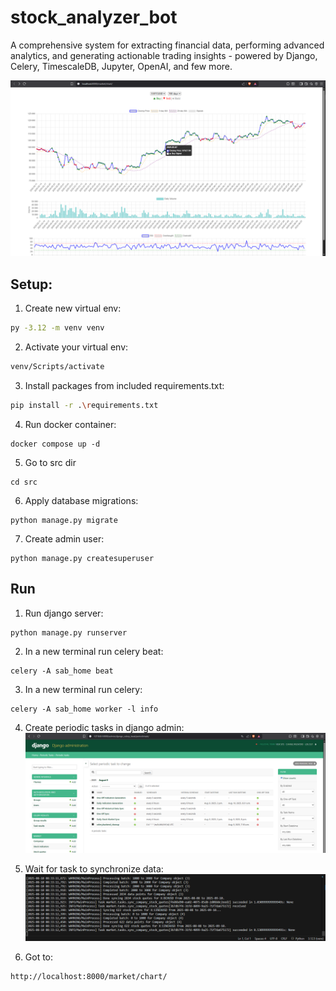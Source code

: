 # stock_analyzer_bot
A comprehensive system for extracting financial data, performing advanced analytics, and generating actionable trading insights - powered by Django, Celery, TimescaleDB, Jupyter, OpenAI, and few more.

![alt text](https://github.com/dawmro/stock_analyzer_bot/blob/main/image/chart_1.PNG)


## Setup:
1. Create new virtual env:
``` sh
py -3.12 -m venv venv
```
2. Activate your virtual env:
``` sh
venv/Scripts/activate
```
3. Install packages from included requirements.txt:
``` sh
pip install -r .\requirements.txt
```
4. Run docker container:
```
docker compose up -d
```
5. Go to src dir
```
cd src
```
6. Apply database migrations:
```
python manage.py migrate
```
7. Create admin user:
```
python manage.py createsuperuser
```

## Run
1. Run django server:
```
python manage.py runserver
```
2. In a new terminal run celery beat:
```
celery -A sab_home beat
```
3. In a new terminal run celery:
```
celery -A sab_home worker -l info
```
4. Create periodic tasks in django admin:
![alt text](https://github.com/dawmro/stock_analyzer_bot/blob/main/image/periodic_task_1.PNG)

5. Wait for task to synchronize data:
![alt text](https://github.com/dawmro/stock_analyzer_bot/blob/main/image/celery_1.PNG)

6. Got to:
```
http://localhost:8000/market/chart/
```



